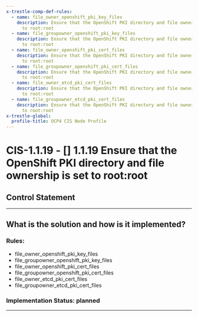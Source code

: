 ```yaml
---
x-trestle-comp-def-rules:
  - name: file_owner_openshift_pki_key_files
    description: Ensure that the OpenShift PKI directory and file ownership is set
      to root:root
  - name: file_groupowner_openshift_pki_key_files
    description: Ensure that the OpenShift PKI directory and file ownership is set
      to root:root
  - name: file_owner_openshift_pki_cert_files
    description: Ensure that the OpenShift PKI directory and file ownership is set
      to root:root
  - name: file_groupowner_openshift_pki_cert_files
    description: Ensure that the OpenShift PKI directory and file ownership is set
      to root:root
  - name: file_owner_etcd_pki_cert_files
    description: Ensure that the OpenShift PKI directory and file ownership is set
      to root:root
  - name: file_groupowner_etcd_pki_cert_files
    description: Ensure that the OpenShift PKI directory and file ownership is set
      to root:root
x-trestle-global:
  profile-title: OCP4 CIS Node Profile
---
```


# CIS-1.1.19 - \[\] 1.1.19 Ensure that the OpenShift PKI directory and file ownership is set to root:root

## Control Statement

______________________________________________________________________

## What is the solution and how is it implemented?

<!-- For implementation status enter one of: implemented, partial, planned, alternative, not-applicable -->

<!-- Note that the list of rules under ### Rules: is read-only and changes will not be captured after assembly to JSON -->

<!-- Enter possible prose for implementation response at the control level here, after this comment -->

### Rules:

  - file_owner_openshift_pki_key_files
  - file_groupowner_openshift_pki_key_files
  - file_owner_openshift_pki_cert_files
  - file_groupowner_openshift_pki_cert_files
  - file_owner_etcd_pki_cert_files
  - file_groupowner_etcd_pki_cert_files

### Implementation Status: planned

______________________________________________________________________
